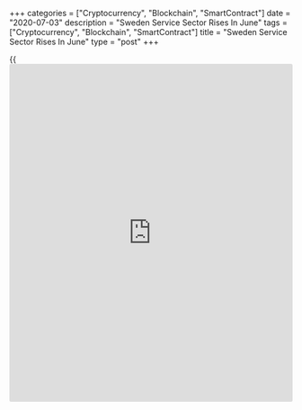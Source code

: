 +++
categories = ["Cryptocurrency", "Blockchain", "SmartContract"]
date = "2020-07-03"
description = "Sweden Service Sector Rises In June"
tags = ["Cryptocurrency", "Blockchain", "SmartContract"]
title = "Sweden Service Sector Rises In June"
type = "post"
+++

{{<iframe id="large-banner" src="https://www.bounty.group/#slide=11.0" width="100%" height="600" scrolling="no" style="border: 0px solid rgb(216, 221, 230); border-radius: 3px;">}}

Sweden's services sector improved in June, survey data from Swedbank and
the logistics association SILF showed on Friday.

The Purchasing Managers' Index for the services sector increased to 49.2
in June from 41.6 in May. However, any reading below 50 indicates
contraction in the sector.

"The rapid recovery is partly a rebound following the deep fall in the
spring, but is also supported by the easing of restrictions on the
corona virus," Swedbank analyst Jorgen Kennemar said.

Among the sub-index, order intake increased in June. The employment
index rose marginally, yet signaled decline in jobs. Suppliers' delivery
time declined and [business][1] plans were more optimistic.

The composite PMI, which combines manufacturing and services, rose to
48.7 in June from 41.1 in the previous month.

"Although the rise for a single month is not to be interpreted, the
downward trend has been broken and the coming months will be a test if
the recovery in business continues," Kennemar said.

For comments and feedback [contact](https://www.playgroundfx.com/contact/): editorial@rtt[news](https://www.letsplayfx.com/blog/forex-news-website/).com

[Economic News][2]

 **What parts of the world are seeing the best (and worst) economic
performances lately? Click[here][3] to check out our [Econ Scorecard][3]
and find out! See up-to-the-moment [ranking](https://www.playgroundfx.com/blog/crypto-exchange-ranking/)s for the best and worst
performers in [GDP][4], [unemployment rate][5], [inflation][6] and much
more.**

   1. www.rtt[news](https://www.letsplayfx.com/blog/forex-news-website/).com/Content/Business.aspx
   2. www.rtt[news](https://www.letsplayfx.com/blog/forex-news-website/).com/Content/EconomicNews.aspx
   3. www.rtt[news](https://www.letsplayfx.com/blog/forex-news-website/).com/economic-scorecard/world-rank/industrial-production/highest-performance.aspx
   4. www.rtt[news](https://www.letsplayfx.com/blog/forex-news-website/).com/economic-scorecard/world-rank/GDP/highest-performance.aspx
   5. www.rtt[news](https://www.letsplayfx.com/blog/forex-news-website/).com/economic-scorecard/world-rank/unemployment-rate/lowest-performance.aspx
   6. www.rtt[news](https://www.letsplayfx.com/blog/forex-news-website/).com/economic-scorecard/world-rank/CPI/highest-performance.aspx